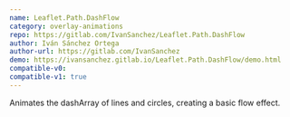 ```yaml
---
name: Leaflet.Path.DashFlow
category: overlay-animations
repo: https://gitlab.com/IvanSanchez/Leaflet.Path.DashFlow
author: Iván Sánchez Ortega
author-url: https://gitlab.com/IvanSanchez
demo: https://ivansanchez.gitlab.io/Leaflet.Path.DashFlow/demo.html
compatible-v0:
compatible-v1: true
---
```


Animates the dashArray of lines and circles, creating a basic flow effect.
